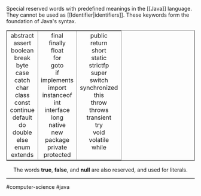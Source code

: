 Special reserved words with predefined meanings in the [[Java]] language. They cannot be used as [[Identifier|identifiers]]. These keywords form the foundation of Java's syntax.

<div align="center">
<table border="1" cellspacing="0" cellpadding="6" align="center">
  <tr>
    <td valign="top" align="center">abstract<br>assert<br>boolean<br>break<br>byte<br>case<br>catch<br>char<br>class<br>const<br>continue<br>default<br>do<br>double<br>else<br>enum<br>extends</td>
    <td valign="top" align="center">final<br>finally<br>float<br>for<br>goto<br>if<br>implements<br>import<br>instanceof<br>int<br>interface<br>long<br>native<br>new<br>package<br>private<br>protected</td>
    <td valign="top" align="center">public<br>return<br>short<br>static<br>strictfp<br>super<br>switch<br>synchronized<br>this<br>throw<br>throws<br>transient<br>try<br>void<br>volatile<br>while</td>
  </tr>
</table>
<p>The words <b>true</b>, <b>false</b>, and <b>null</b> are also reserved, and used for literals.</p>
</div>

---
#computer-science #java